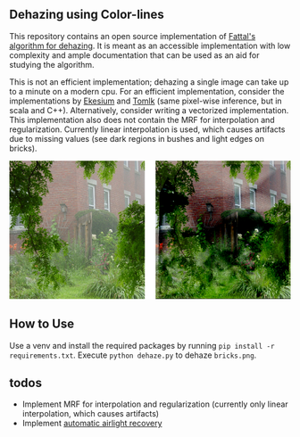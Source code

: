 ## Dehazing using Color-lines
This repository contains an open source implementation of [Fattal's algorithm for dehazing](https://www.cse.huji.ac.il/~raananf/projects/dehaze_cl/). 
It is meant as an accessible implementation with low complexity and ample documentation that can be used as an aid for studying the algorithm.   
  

This is not an efficient implementation; dehazing a single image can take up to a minute on a modern cpu. For an efficient implementation, consider the implementations by [Ekesium](https://github.com/ekexium/dehazing-using-color-lines) and [Tomlk](https://github.com/Tomlk/Dehazing-with-Color-Lines) (same pixel-wise inference, but in scala and C++). Alternatively, consider writing a vectorized implementation. This implementation also does not contain the MRF for interpolation and regularization. Currently linear interpolation is used, which causes artifacts due to missing values (see dark regions in bushes and light edges on bricks).


![Current result](dehazed_collage.png)

## How to Use 
Use a venv and install the required packages by running `pip install -r requirements.txt`. 
Execute `python dehaze.py` to dehaze `bricks.png`. 


## todos 
* Implement MRF for interpolation and regularization (currently only linear interpolation, which causes artifacts)
* Implement [automatic airlight recovery](https://www.cse.huji.ac.il/~raananf/projects/atm_light/)
